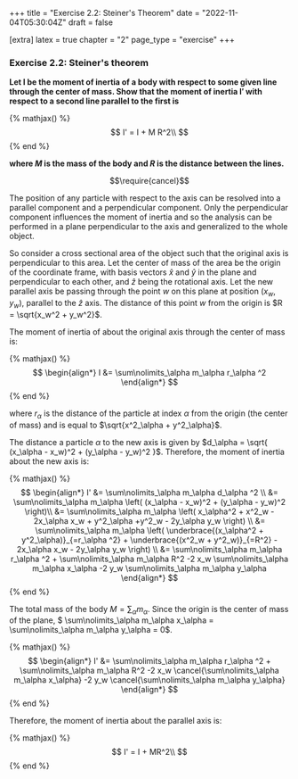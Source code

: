 +++
title = "Exercise 2.2: Steiner's Theorem"
date = "2022-11-04T05:30:04Z"
draft = false

[extra]
latex = true
chapter = "2"
page_type = "exercise"
+++



### Exercise 2.2: Steiner's theorem

**Let I be the moment of inertia of a body with respect to some given line through the center of mass. Show that the moment of inertia I′ with respect to a second line parallel to the first is**


{% mathjax() %}
$$
I' = I + M R^2\\
$$
{% end %}




**where $M$ is the mass of the body and $R$ is the distance between the lines.**






$$\require{cancel}$$


The position of any particle with respect to the axis can be resolved into a parallel component and a perpendicular component. Only the perpendicular component influences the moment of inertia and so the analysis can be performed in a plane perpendicular to the axis and generalized to the whole object. 

So consider a cross sectional area of the object such that the original axis is perpendicular to this area. Let the center of mass of the area be the origin of the coordinate frame, with basis vectors $\hat{x}$ and $\hat{y}$ in the plane and perpendicular to each other, and $\hat{z}$ being the rotational axis. Let the new parallel axis be passing through the point $w$ on this plane at position $(x_w, y_w)$, parallel to the $\hat{z}$ axis. The distance of this point $w$ from the origin is $R = \sqrt{x_w^2 + y_w^2}$.

The moment of inertia of about the original axis through the center of mass is:


{% mathjax() %}
$$
\begin{align*}
I &= \sum\nolimits_\alpha m_\alpha r_\alpha ^2
\end{align*}
$$
{% end %}




where $r_\alpha$ is the distance of the particle at index $\alpha$ from the origin (the center of mass) and is equal to $\sqrt{x^2_\alpha + y^2_\alpha}$. 

The distance a particle $\alpha$ to the new axis is given by $d_\alpha = \sqrt{ (x_\alpha - x_w)^2 + (y_\alpha - y_w)^2 }$. Therefore, the moment of inertia about the new axis is:


{% mathjax() %}
$$
\begin{align*}
I' &= \sum\nolimits_\alpha m_\alpha d_\alpha ^2 \\
   &= \sum\nolimits_\alpha m_\alpha \left( (x_\alpha - x_w)^2 + (y_\alpha - y_w)^2 \right)\\
   &= \sum\nolimits_\alpha m_\alpha \left( x_\alpha^2 + x^2_w - 2x_\alpha x_w + y^2_\alpha +y^2_w - 2y_\alpha y_w \right) \\
   &= \sum\nolimits_\alpha m_\alpha \left( \underbrace{(x_\alpha^2 + y^2_\alpha)}_{=r_\alpha ^2} + \underbrace{(x^2_w + y^2_w)}_{=R^2} - 2x_\alpha x_w  - 2y_\alpha y_w \right) \\
   &= \sum\nolimits_\alpha m_\alpha r_\alpha ^2 + \sum\nolimits_\alpha m_\alpha R^2 -2 x_w \sum\nolimits_\alpha m_\alpha x_\alpha -2 y_w \sum\nolimits_\alpha m_\alpha y_\alpha
\end{align*}
$$
{% end %}




The total mass of the body $M = \sum\nolimits_\alpha m_\alpha$. Since the origin is the center of mass of the plane, $ \sum\nolimits_\alpha m_\alpha x_\alpha = \sum\nolimits_\alpha m_\alpha y_\alpha = 0$.

{% mathjax() %}
$$
\begin{align*}
I' &= \sum\nolimits_\alpha m_\alpha r_\alpha ^2 + \sum\nolimits_\alpha m_\alpha R^2 -2 x_w \cancel{\sum\nolimits_\alpha m_\alpha x_\alpha} -2 y_w \cancel{\sum\nolimits_\alpha m_\alpha y_\alpha}
\end{align*}
$$
{% end %}




Therefore, the moment of inertia about the parallel axis is:


{% mathjax() %}
$$
I' = I + MR^2\\
$$
{% end %}


